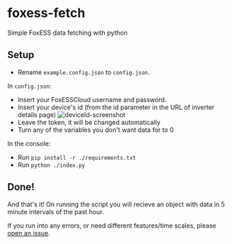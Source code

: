 # foxess-fetch
Simple FoxESS data fetching with python

## Setup
- Rename `example.config.json` to `config.json`.

In `config.json`:
- Insert your FoxESSCloud username and password.
- Insert your device's id (from the id parameter in the URL of inverter details page)
![deviceId-screenshot](https://github.com/FriendlyUser1/foxess-fetch/assets/41965390/3b4d407f-e49f-416f-99f8-4c3502459f78)
- Leave the token, it will be changed automatically
- Turn any of the variables you don't want data for to 0

In the console:
- Run `pip install -r ./requirements.txt`
- Run `python ./index.py`

## Done!
And that's it! 
On running the script you will recieve an object with data in 5 minute intervals of the past hour.

If you run into any errors, or need different features/time scales, please [open an issue](https://github.com/FriendlyUser1/foxess-fetch/issues/new).
